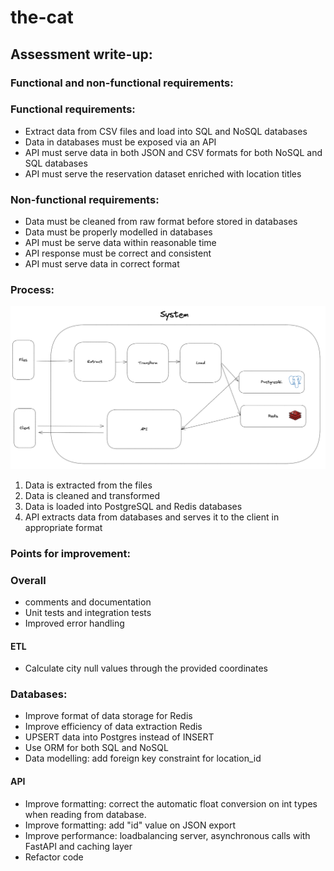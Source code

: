 # the-cat

## Assessment write-up:

### Functional and non-functional requirements:

### Functional requirements:
- Extract data from CSV files and load into SQL and NoSQL databases
- Data in databases must be exposed via an API
- API must serve data in both JSON and CSV formats for both NoSQL and SQL databases
- API must serve the reservation dataset enriched with location titles

### Non-functional requirements:
- Data must be cleaned from raw format before stored in databases
- Data must be properly modelled in databases
- API must be serve data within reasonable time
- API response must be correct and consistent
- API must serve data in correct format

### Process:

![System Overview](system_overview.png)

1. Data is extracted from the files
2. Data is cleaned and transformed
3. Data is loaded into PostgreSQL and Redis databases
4. API extracts data from databases and serves it to the client in appropriate format

### Points for improvement:

### Overall
- comments and documentation
- Unit tests and integration tests
-  Improved error handling

#### ETL
- Calculate city null values through the provided coordinates

### Databases:
- Improve format of data storage for Redis
- Improve efficiency of data extraction Redis
- UPSERT data into Postgres instead of INSERT
- Use ORM for both SQL and NoSQL
- Data modelling: add foreign key constraint for location_id

#### API
- Improve formatting: correct the automatic float conversion on int types when reading from database.
- Improve formatting: add "id" value on JSON export
- Improve performance: loadbalancing server, asynchronous calls with FastAPI and caching layer
- Refactor code
